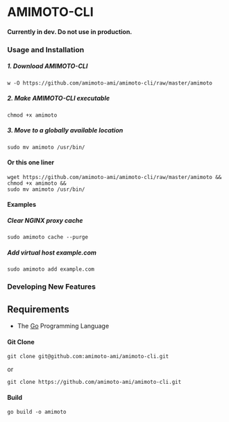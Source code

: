 # AMIMOTO-CLI

#### Currently in dev. Do not use in production.

### Usage and Installation

##### 1. Download AMIMOTO-CLI
`w -O https://github.com/amimoto-ami/amimoto-cli/raw/master/amimoto`

##### 2. Make AMIMOTO-CLI executable
`chmod +x amimoto`

##### 3. Move to a globally available location
`sudo mv amimoto /usr/bin/`

#### Or this one liner

```
wget https://github.com/amimoto-ami/amimoto-cli/raw/master/amimoto &&
chmod +x amimoto &&
sudo mv amimoto /usr/bin/
```

#### Examples

##### Clear NGINX proxy cache
`sudo amimoto cache --purge`

##### Add virtual host example.com
`sudo amimoto add example.com`

### Developing New Features

## Requirements

- The [Go](https://github.com/golang/go) Programming Language

#### Git Clone

`git clone git@github.com:amimoto-ami/amimoto-cli.git`

or

`git clone https://github.com/amimoto-ami/amimoto-cli.git`

#### Build

`go build -o amimoto`
